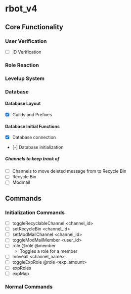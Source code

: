 # rbot_v4
## Core Functionality
### User Verification
- [ ] ID Verification
### Role Reaction
### Levelup System
### Database
#### Database Layout
- [x] Guilds and Prefixes
#### Database Initial Functions
- [x] Database connection
- [-] Database initialization
##### Channels to keep track of
- [ ] Channels to move deleted message from to Recycle Bin
- [ ] Recycle Bin
- [ ] Modmail
## Commands
### Initialization Commands
- [ ] toggleRecyclableChannel <channel_id>
- [ ] setRecycleBin <channel_id>
- [ ] setModMailChannel <channel_id>
- [ ] toggleModMailMember <user_id>
- [ ] role @role @member
  - Toggles a role for a member
- [ ] moveall <channel_name>
- [ ] toggleExpRole @role <exp_amount>
- [ ] expRoles
- [ ] expMap
### Normal Commands